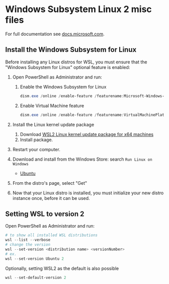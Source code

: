 # Windows Subsystem Linux 2 misc files

For full documentation see [docs.microsoft.com](https://docs.microsoft.com/en-us/windows/wsl/install-win10).

## Install the Windows Subsystem for Linux

Before installing any Linux distros for WSL, you must ensure that the "Windows Subsystem for Linux" optional feature is enabled:

1. Open PowerShell as Administrator and run:

    1. Enable the Windows Subsystem for Linux

        ```powershell
        dism.exe /online /enable-feature /featurename:Microsoft-Windows-Subsystem-Linux /all /norestart
        ```

    2. Enable Virtual Machine feature

        ```powershell
        dism.exe /online /enable-feature /featurename:VirtualMachinePlatform /all /norestart
        ```

2. Install the Linux kernel update package
    1. Download [WSL2 Linux kernel update package for x64 machines](https://wslstorestorage.blob.core.windows.net/wslblob/wsl_update_x64.msi)
    2. Install package.
3. Restart your computer.
4. Download and install from the Windows Store: search `Run Linux on Windows`
    - [Ubuntu](https://www.microsoft.com/en-us/p/ubuntu-2004-lts/9n6svws3rx71)
5. From the distro's page, select "Get"
6. Now that your Linux distro is installed, you must initialize your new distro instance once, before it can be used.

## Setting WSL to version 2

Open PowerShell as Administrator and run:

```powershell
# to show all installed WSL distributions
wsl --list --verbose
# change the version
wsl --set-version <distribution name> <versionNumber>
# ex.
wsl --set-version Ubuntu 2
```

Optionally, setting WSL2 as the default is also possible

```powershell
wsl --set-default-version 2
```
